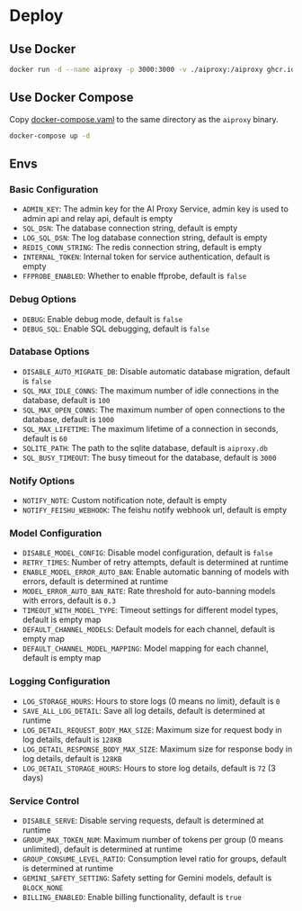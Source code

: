 # Deploy

## Use Docker

```bash
docker run -d --name aiproxy -p 3000:3000 -v ./aiproxy:/aiproxy ghcr.io/aiproxy/aiproxy:latest
```

## Use Docker Compose

Copy [docker-compose.yaml](./docker-compose.yaml) to the same directory as the `aiproxy` binary.

```bash
docker-compose up -d
```

## Envs

### Basic Configuration

- `ADMIN_KEY`: The admin key for the AI Proxy Service, admin key is used to admin api and relay api, default is empty
- `SQL_DSN`: The database connection string, default is empty
- `LOG_SQL_DSN`: The log database connection string, default is empty
- `REDIS_CONN_STRING`: The redis connection string, default is empty
- `INTERNAL_TOKEN`: Internal token for service authentication, default is empty
- `FFPROBE_ENABLED`: Whether to enable ffprobe, default is `false`

### Debug Options

- `DEBUG`: Enable debug mode, default is `false`
- `DEBUG_SQL`: Enable SQL debugging, default is `false`

### Database Options

- `DISABLE_AUTO_MIGRATE_DB`: Disable automatic database migration, default is `false`
- `SQL_MAX_IDLE_CONNS`: The maximum number of idle connections in the database, default is `100`
- `SQL_MAX_OPEN_CONNS`: The maximum number of open connections to the database, default is `1000`
- `SQL_MAX_LIFETIME`: The maximum lifetime of a connection in seconds, default is `60`
- `SQLITE_PATH`: The path to the sqlite database, default is `aiproxy.db`
- `SQL_BUSY_TIMEOUT`: The busy timeout for the database, default is `3000`

### Notify Options

- `NOTIFY_NOTE`: Custom notification note, default is empty
- `NOTIFY_FEISHU_WEBHOOK`: The feishu notify webhook url, default is empty

### Model Configuration

- `DISABLE_MODEL_CONFIG`: Disable model configuration, default is `false`
- `RETRY_TIMES`: Number of retry attempts, default is determined at runtime
- `ENABLE_MODEL_ERROR_AUTO_BAN`: Enable automatic banning of models with errors, default is determined at runtime
- `MODEL_ERROR_AUTO_BAN_RATE`: Rate threshold for auto-banning models with errors, default is `0.3`
- `TIMEOUT_WITH_MODEL_TYPE`: Timeout settings for different model types, default is empty map
- `DEFAULT_CHANNEL_MODELS`: Default models for each channel, default is empty map
- `DEFAULT_CHANNEL_MODEL_MAPPING`: Model mapping for each channel, default is empty map

### Logging Configuration

- `LOG_STORAGE_HOURS`: Hours to store logs (0 means no limit), default is `0`
- `SAVE_ALL_LOG_DETAIL`: Save all log details, default is determined at runtime
- `LOG_DETAIL_REQUEST_BODY_MAX_SIZE`: Maximum size for request body in log details, default is `128KB`
- `LOG_DETAIL_RESPONSE_BODY_MAX_SIZE`: Maximum size for response body in log details, default is `128KB`
- `LOG_DETAIL_STORAGE_HOURS`: Hours to store log details, default is `72` (3 days)

### Service Control

- `DISABLE_SERVE`: Disable serving requests, default is determined at runtime
- `GROUP_MAX_TOKEN_NUM`: Maximum number of tokens per group (0 means unlimited), default is determined at runtime
- `GROUP_CONSUME_LEVEL_RATIO`: Consumption level ratio for groups, default is determined at runtime
- `GEMINI_SAFETY_SETTING`: Safety setting for Gemini models, default is `BLOCK_NONE`
- `BILLING_ENABLED`: Enable billing functionality, default is `true`
